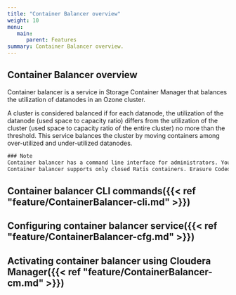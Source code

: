 ```yaml
---
title: "Container Balancer overview"
weight: 10
menu:
   main:
      parent: Features
summary: Container Balancer overview.
---
```

<!---
  Licensed to the Apache Software Foundation (ASF) under one or more
  contributor license agreements.  See the NOTICE file distributed with
  this work for additional information regarding copyright ownership.
  The ASF licenses this file to You under the Apache License, Version 2.0
  (the "License"); you may not use this file except in compliance with
  the License.  You may obtain a copy of the License at

      http://www.apache.org/licenses/LICENSE-2.0

  Unless required by applicable law or agreed to in writing, software
  distributed under the License is distributed on an "AS IS" BASIS,
  WITHOUT WARRANTIES OR CONDITIONS OF ANY KIND, either express or implied.
  See the License for the specific language governing permissions and
  limitations under the License.
-->

## Container Balancer overview

Container balancer is a service in Storage Container Manager that balances the utilization of datanodes in an Ozone cluster.

A cluster is considered balanced if for each datanode, the utilization of the datanode (used space to capacity ratio) differs from the utilization of the cluster (used space to capacity ratio of the entire cluster) no more than the threshold. This service balances the cluster by moving containers among over-utilized and under-utilized datanodes.

```XML
### Note
Container balancer has a command line interface for administrators. You can run the ```shell ozone admin containerbalancer -h``` help command for commands related to Container Balancer.
Container balancer supports only closed Ratis containers. Erasure Coded containers are not supported yet.
```
## Container balancer CLI commands({{< ref "feature/ContainerBalancer-cli.md" >}})

## Configuring container balancer service({{< ref "feature/ContainerBalancer-cfg.md" >}})

## Activating container balancer using Cloudera Manager({{< ref "feature/ContainerBalancer-cm.md" >}})
